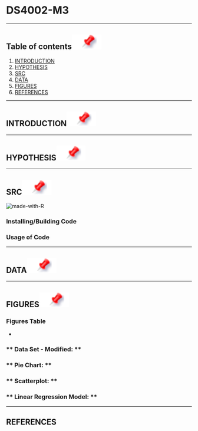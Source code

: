 # DS4002-M3
---

## Table of contents[![](./images/pin.svg)](#table-of-contents)
1. [INTRODUCTION](#introduction)
2. [HYPOTHESIS](#hypothesis)
3. [SRC](#src)
4. [DATA](#data)
5. [FIGURES](#figures)
6. [REFERENCES](#references)

---

## INTRODUCTION[![](./images/pin.svg)](#introduction)




---

## HYPOTHESIS[![](./images/pin.svg)](#hypothesis)



---

## SRC[![](./images/pin.svg)](#src)
![made-with-R](https://img.shields.io/badge/Made%20with-R-1f425f.svg)<br>

### Installing/Building Code



### Usage of Code



---
## DATA[![](./images/pin.svg)](#data)


---

## FIGURES![](./images/pin.svg)

### **Figures Table**
* 




### ** Data Set - Modified: **


### ** Pie Chart: **


### ** Scatterplot: **

### ** Linear Regression Model: **

---

## REFERENCES
